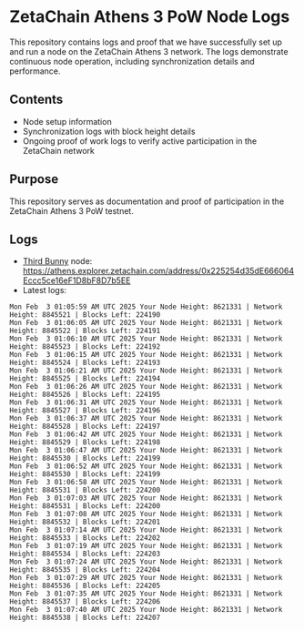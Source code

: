 # ZetaChain Athens 3 PoW Node Logs
This repository contains logs and proof that we have successfully set up and run a node on the ZetaChain Athens 3 network. The logs demonstrate continuous node operation, including synchronization details and performance.

## Contents
- Node setup information
- Synchronization logs with block height details
- Ongoing proof of work logs to verify active participation in the ZetaChain network

## Purpose
This repository serves as documentation and proof of participation in the ZetaChain Athens 3 PoW testnet.

## Logs

- [Third Bunny](https://thirdbunny.xyz/) node: https://athens.explorer.zetachain.com/address/0x225254d35dE666064Eccc5ce16eF1D8bF8D7b5EE
- Latest logs:
```
Mon Feb  3 01:05:59 AM UTC 2025 Your Node Height: 8621331 | Network Height: 8845521 | Blocks Left: 224190
Mon Feb  3 01:06:05 AM UTC 2025 Your Node Height: 8621331 | Network Height: 8845522 | Blocks Left: 224191
Mon Feb  3 01:06:10 AM UTC 2025 Your Node Height: 8621331 | Network Height: 8845523 | Blocks Left: 224192
Mon Feb  3 01:06:15 AM UTC 2025 Your Node Height: 8621331 | Network Height: 8845524 | Blocks Left: 224193
Mon Feb  3 01:06:21 AM UTC 2025 Your Node Height: 8621331 | Network Height: 8845525 | Blocks Left: 224194
Mon Feb  3 01:06:26 AM UTC 2025 Your Node Height: 8621331 | Network Height: 8845526 | Blocks Left: 224195
Mon Feb  3 01:06:31 AM UTC 2025 Your Node Height: 8621331 | Network Height: 8845527 | Blocks Left: 224196
Mon Feb  3 01:06:37 AM UTC 2025 Your Node Height: 8621331 | Network Height: 8845528 | Blocks Left: 224197
Mon Feb  3 01:06:42 AM UTC 2025 Your Node Height: 8621331 | Network Height: 8845529 | Blocks Left: 224198
Mon Feb  3 01:06:47 AM UTC 2025 Your Node Height: 8621331 | Network Height: 8845530 | Blocks Left: 224199
Mon Feb  3 01:06:52 AM UTC 2025 Your Node Height: 8621331 | Network Height: 8845530 | Blocks Left: 224199
Mon Feb  3 01:06:58 AM UTC 2025 Your Node Height: 8621331 | Network Height: 8845531 | Blocks Left: 224200
Mon Feb  3 01:07:03 AM UTC 2025 Your Node Height: 8621331 | Network Height: 8845531 | Blocks Left: 224200
Mon Feb  3 01:07:08 AM UTC 2025 Your Node Height: 8621331 | Network Height: 8845532 | Blocks Left: 224201
Mon Feb  3 01:07:14 AM UTC 2025 Your Node Height: 8621331 | Network Height: 8845533 | Blocks Left: 224202
Mon Feb  3 01:07:19 AM UTC 2025 Your Node Height: 8621331 | Network Height: 8845534 | Blocks Left: 224203
Mon Feb  3 01:07:24 AM UTC 2025 Your Node Height: 8621331 | Network Height: 8845535 | Blocks Left: 224204
Mon Feb  3 01:07:29 AM UTC 2025 Your Node Height: 8621331 | Network Height: 8845536 | Blocks Left: 224205
Mon Feb  3 01:07:35 AM UTC 2025 Your Node Height: 8621331 | Network Height: 8845537 | Blocks Left: 224206
Mon Feb  3 01:07:40 AM UTC 2025 Your Node Height: 8621331 | Network Height: 8845538 | Blocks Left: 224207
```
